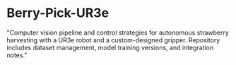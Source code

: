# Berry-Pick-UR3e
"Computer vision pipeline and control strategies for autonomous strawberry harvesting with a UR3e robot and a custom-designed gripper. Repository includes dataset management, model training versions, and integration notes."
